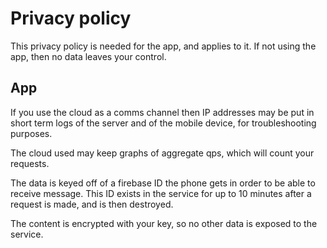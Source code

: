 # Privacy policy

This privacy policy is needed for the app, and applies to it. If not using the
app, then no data leaves your control.

## App

If you use the cloud as a comms channel then IP addresses may be put in short
term logs of the server and of the mobile device, for troubleshooting purposes.

The cloud used may keep graphs of aggregate qps, which will count your requests.

The data is keyed off of a firebase ID the phone gets in order to be able to
receive message. This ID exists in the service for up to 10 minutes after a
request is made, and is then destroyed.

The content is encrypted with your key, so no other data is exposed to the
service.
